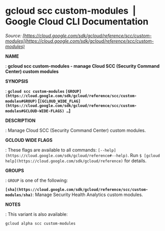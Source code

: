 # gcloud scc custom-modules  |  Google Cloud CLI Documentation

*Source: [https://cloud.google.com/sdk/gcloud/reference/scc/custom-modules](https://cloud.google.com/sdk/gcloud/reference/scc/custom-modules)*

**NAME**

: **gcloud scc custom-modules - manage Cloud SCC (Security Command Center) custom modules**

**SYNOPSIS**

: **`gcloud scc custom-modules` `[GROUP](https://cloud.google.com/sdk/gcloud/reference/scc/custom-modules#GROUP)` [`[GCLOUD_WIDE_FLAG](https://cloud.google.com/sdk/gcloud/reference/scc/custom-modules#GCLOUD-WIDE-FLAGS) …`]**

**DESCRIPTION**

: Manage Cloud SCC (Security Command Center) custom modules.

**GCLOUD WIDE FLAGS**

: These flags are available to all commands: `[--help](https://cloud.google.com/sdk/gcloud/reference#--help)`.
Run `$ [gcloud help](https://cloud.google.com/sdk/gcloud/reference)` for details.

**GROUPS**

: ``GROUP`` is one of the following:

**`[sha](https://cloud.google.com/sdk/gcloud/reference/scc/custom-modules/sha)`**:
Manage Security Health Analytics custom modules.

**NOTES**

: This variant is also available:

```
gcloud alpha scc custom-modules
```